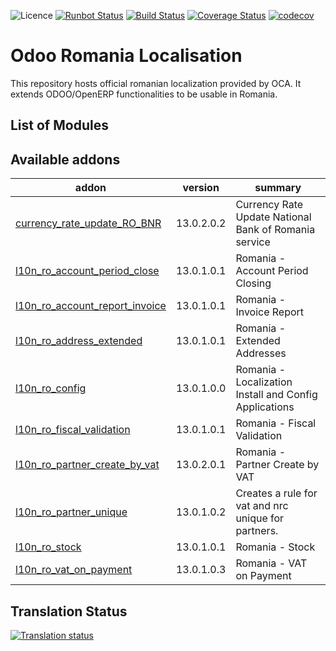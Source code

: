 ![Licence](https://img.shields.io/badge/licence-AGPL--3-blue.svg)
[![Runbot Status](https://runbot.odoo-community.org/runbot/badge/flat/177/13.0.svg)](https://runbot.odoo-community.org/runbot/repo/github-com-oca-l10n-romania-177)
[![Build Status](https://travis-ci.org/OCA/l10n-romania.svg?branch=13.0)](https://travis-ci.org/OCA/l10n-romania)
[![Coverage Status](https://coveralls.io/repos/github/OCA/l10n-romania/badge.svg?branch=13.0)](https://coveralls.io/github/OCA/l10n-romania?branch=13.0)
[![codecov](https://codecov.io/gh/OCA/l10n-romania/branch/13.0/graph/badge.svg)](https://codecov.io/gh/OCA/l10n-romania)

Odoo Romania Localisation
=========================

This repository hosts official romanian localization provided by OCA.
It extends ODOO/OpenERP functionalities to be usable in Romania.

List of Modules
---------------
[//]: # (addons)

Available addons
----------------
addon | version | summary
--- | --- | ---
[currency_rate_update_RO_BNR](currency_rate_update_RO_BNR/) | 13.0.2.0.2 | Currency Rate Update National Bank of Romania service
[l10n_ro_account_period_close](l10n_ro_account_period_close/) | 13.0.1.0.1 | Romania - Account Period Closing
[l10n_ro_account_report_invoice](l10n_ro_account_report_invoice/) | 13.0.1.0.1 | Romania - Invoice Report
[l10n_ro_address_extended](l10n_ro_address_extended/) | 13.0.1.0.1 | Romania - Extended Addresses
[l10n_ro_config](l10n_ro_config/) | 13.0.1.0.0 | Romania - Localization Install and Config Applications
[l10n_ro_fiscal_validation](l10n_ro_fiscal_validation/) | 13.0.1.0.1 | Romania - Fiscal Validation
[l10n_ro_partner_create_by_vat](l10n_ro_partner_create_by_vat/) | 13.0.2.0.1 | Romania - Partner Create by VAT
[l10n_ro_partner_unique](l10n_ro_partner_unique/) | 13.0.1.0.2 | Creates a rule for vat and nrc unique for partners.
[l10n_ro_stock](l10n_ro_stock/) | 13.0.1.0.1 | Romania - Stock
[l10n_ro_vat_on_payment](l10n_ro_vat_on_payment/) | 13.0.1.0.3 | Romania - VAT on Payment

[//]: # (end addons)

Translation Status
------------------
[![Translation status](https://translation.odoo-community.org/widgets/l10n-romania-13-0/-/open-graph.png)](https://translation.odoo-community.org/engage/l10n-romania-13-0/?utm_source=widget)
